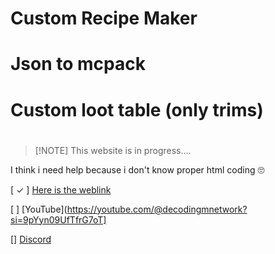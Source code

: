 # Custom Recipe Maker
# Json to mcpack
# Custom loot table (only trims)
# 
>  [!NOTE]
> This website is in progress....

I think i need help because i don't know proper html coding 🙄

[ ✓ ] [Here is the weblink](https://postofficeinsurance.github.io/-WebTool-Custom-Recipe-Maker/)

[ ]  [YouTube](https://youtube.com/@decodingmnetwork?si=9pYyn09UfTfrG7oT]

[] [Discord](https://discord.gg/jx4p9x9fQv)
